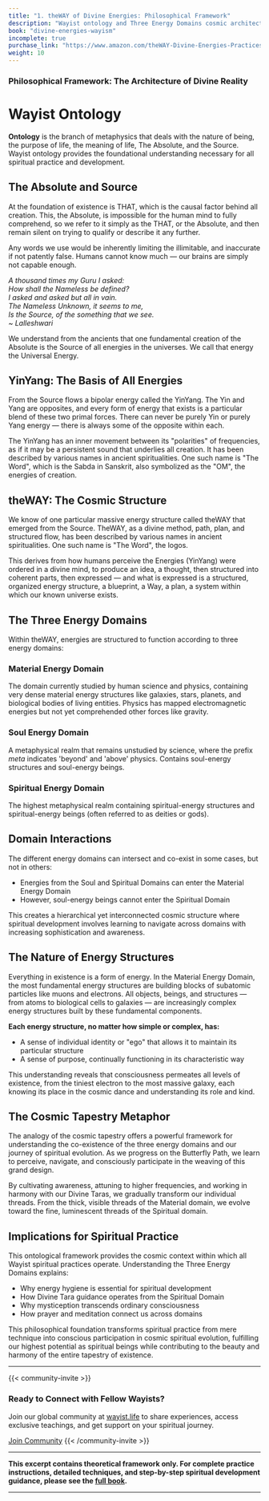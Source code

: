 ```yaml
---
title: "1. theWAY of Divine Energies: Philosophical Framework"
description: "Wayist ontology and Three Energy Domains cosmic architecture"
book: "divine-energies-wayism"
incomplete: true
purchase_link: "https://www.amazon.com/theWAY-Divine-Energies-Practices-Transformation/dp/1998478505"
weight: 10
---
```


### Philosophical Framework: The Architecture of Divine Reality


# Wayist Ontology

**Ontology** is the branch of metaphysics that deals with the nature of being, the purpose of life, the meaning of life, The Absolute, and the Source. Wayist ontology provides the foundational understanding necessary for all spiritual practice and development.


## The Absolute and Source

At the foundation of existence is THAT, which is the causal factor behind all creation. This, the Absolute, is impossible for the human mind to fully comprehend, so we refer to it simply as the THAT, or the Absolute, and then remain silent on trying to qualify or describe it any further.

Any words we use would be inherently limiting the illimitable, and inaccurate if not patently false. Humans cannot know much — our brains are simply not capable enough.

*A thousand times my Guru I asked:*  
*How shall the Nameless be defined?*  
*I asked and asked but all in vain.*  
*The Nameless Unknown, it seems to me,*  
*Is the Source, of the something that we see.*  
*~ Lalleshwari*

We understand from the ancients that one fundamental creation of the Absolute is the Source of all energies in the universes. We call that energy the Universal Energy.


## YinYang: The Basis of All Energies

From the Source flows a bipolar energy called the YinYang. The Yin and Yang are opposites, and every form of energy that exists is a particular blend of these two primal forces. There can never be purely Yin or purely Yang energy — there is always some of the opposite within each.

The YinYang has an inner movement between its "polarities" of frequencies, as if it may be a persistent sound that underlies all creation. It has been described by various names in ancient spiritualities. One such name is "The Word", which is the Sabda in Sanskrit, also symbolized as the "OM", the energies of creation.


## theWAY: The Cosmic Structure

We know of one particular massive energy structure called theWAY that emerged from the Source. TheWAY, as a divine method, path, plan, and structured flow, has been described by various names in ancient spiritualities. One such name is "The Word", the logos.

This derives from how humans perceive the Energies (YinYang) were ordered in a divine mind, to produce an idea, a thought, then structured into coherent parts, then expressed — and what is expressed is a structured, organized energy structure, a blueprint, a Way, a plan, a system within which our known universe exists.


## The Three Energy Domains

Within theWAY, energies are structured to function according to three energy domains:

### Material Energy Domain
The domain currently studied by human science and physics, containing very dense material energy structures like galaxies, stars, planets, and biological bodies of living entities. Physics has mapped electromagnetic energies but not yet comprehended other forces like gravity.

### Soul Energy Domain
A metaphysical realm that remains unstudied by science, where the prefix *meta* indicates 'beyond' and 'above' physics. Contains soul-energy structures and soul-energy beings.

### Spiritual Energy Domain
The highest metaphysical realm containing spiritual-energy structures and spiritual-energy beings (often referred to as deities or gods).


## Domain Interactions

The different energy domains can intersect and co-exist in some cases, but not in others:

- Energies from the Soul and Spiritual Domains can enter the Material Energy Domain
- However, soul-energy beings cannot enter the Spiritual Domain

This creates a hierarchical yet interconnected cosmic structure where spiritual development involves learning to navigate across domains with increasing sophistication and awareness.

## The Nature of Energy Structures

Everything in existence is a form of energy. In the Material Energy Domain, the most fundamental energy structures are building blocks of subatomic particles like muons and electrons. All objects, beings, and structures — from atoms to biological cells to galaxies — are increasingly complex energy structures built by these fundamental components.

**Each energy structure, no matter how simple or complex, has:**
- A sense of individual identity or "ego" that allows it to maintain its particular structure
- A sense of purpose, continually functioning in its characteristic way

This understanding reveals that consciousness permeates all levels of existence, from the tiniest electron to the most massive galaxy, each knowing its place in the cosmic dance and understanding its role and kind.

## The Cosmic Tapestry Metaphor

The analogy of the cosmic tapestry offers a powerful framework for understanding the co-existence of the three energy domains and our journey of spiritual evolution. As we progress on the Butterfly Path, we learn to perceive, navigate, and consciously participate in the weaving of this grand design.

By cultivating awareness, attuning to higher frequencies, and working in harmony with our Divine Taras, we gradually transform our individual threads. From the thick, visible threads of the Material domain, we evolve toward the fine, luminescent threads of the Spiritual domain.

## Implications for Spiritual Practice

This ontological framework provides the cosmic context within which all Wayist spiritual practices operate. Understanding the Three Energy Domains explains:

- Why energy hygiene is essential for spiritual development
- How Divine Tara guidance operates from the Spiritual Domain
- Why mystiception transcends ordinary consciousness
- How prayer and meditation connect us across domains

This philosophical foundation transforms spiritual practice from mere technique into conscious participation in cosmic spiritual evolution, fulfilling our highest potential as spiritual beings while contributing to the beauty and harmony of the entire tapestry of existence.

---
{{< community-invite >}}
### Ready to Connect with Fellow Wayists?

Join our global community at [wayist.life](https://wayist.life) to share experiences, access exclusive teachings, and get support on your spiritual journey.

<a href="https://wayist.life" class="cta-button">Join Community</a>
{{< /community-invite >}}

---

**This excerpt contains theoretical framework only. For complete practice instructions, detailed techniques, and step-by-step spiritual development guidance, please see the [full book](https://www.amazon.com/theWAY-Divine-Energies-Practices-Transformation/dp/1998478505).**

---

